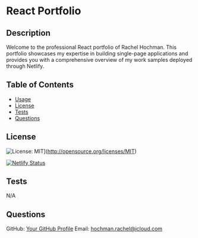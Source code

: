 
# React Portfolio

## Description
Welcome to the professional React portfolio of Rachel Hochman. This portfolio showcases my expertise in building single-page applications and provides you with a comprehensive overview of my work samples deployed through Netlify.

## Table of Contents
- [Usage](#usage)
- [License](#license)
- [Tests](#tests)
- [Questions](#questions)

## License
<!-- Add license badge and explanation here -->
![License: MIT](https://img.shields.io/badge/License-MIT-yellow.svg)](http://opensource.org/licenses/MIT)

[![Netlify Status](https://api.netlify.com/api/v1/badges/c82ff542-ac84-42f0-b6f0-a237102ddab9/deploy-status)](https://app.netlify.com/sites/rachel-hochman-react-portfolio/deploys)

## Tests
<!-- Add test instructions here -->
N/A

## Questions
GitHub: [Your GitHub Profile](https://github.com/RachelCodes42)
Email: hochman.rachel@icloud.com
  